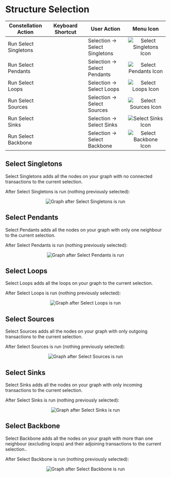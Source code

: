 # Structure Selection

<table class="table table-striped">
<colgroup>
<col style="width: 25%" />
<col style="width: 25%" />
<col style="width: 25%" />
<col style="width: 25%" />
</colgroup>
<thead>
<tr class="header">
<th>Constellation Action</th>
<th>Keyboard Shortcut</th>
<th>User Action</th>
<th style="text-align: center;">Menu Icon</th>
</tr>
</thead>
<tbody>
<tr class="odd">
<td>Run Select Singletons</td>
<td></td>
<td>Selection -&gt; Select Singletons</td>
<td style="text-align: center;"><img src="../ext/docs/CoreVisualGraph/resources/singleton.png" alt="Select Singletons Icon" /></td>
</tr>
<tr class="even">
<td>Run Select Pendants</td>
<td></td>
<td>Selection -&gt; Select Pendants</td>
<td style="text-align: center;"><img src="../ext/docs/CoreVisualGraph/resources/pendant.png" alt="Select Pendants Icon" /></td>
</tr>
<tr class="odd">
<td>Run Select Loops</td>
<td></td>
<td>Selection -&gt; Select Loops</td>
<td style="text-align: center;"><img src="../ext/docs/CoreVisualGraph/resources/loop.png" alt="Select Loops Icon" /></td>
</tr>
<tr class="even">
<td>Run Select Sources</td>
<td></td>
<td>Selection -&gt; Select Sources</td>
<td style="text-align: center;"><img src="../ext/docs/CoreVisualGraph/resources/source.png" alt="Select Sources Icon" /></td>
</tr>
<tr class="odd">
<td>Run Select Sinks</td>
<td></td>
<td>Selection -&gt; Select Sinks</td>
<td style="text-align: center;"><img src="../ext/docs/CoreVisualGraph/resources/sink.png" alt="Select Sinks Icon" /></td>
</tr>
<tr class="even">
<td>Run Select Backbone</td>
<td></td>
<td>Selection -&gt; Select Backbone</td>
<td style="text-align: center;"><img src="../ext/docs/CoreVisualGraph/resources/backbone.png" alt="Select Backbone Icon" /></td>
</tr>
</tbody>
</table>

## Select Singletons

Select Singletons adds all the nodes on your graph with no connected
transactions to the current selection.

After Select Singletons is run (nothing previously selected):

<div style="text-align: center">

<img src="../ext/docs/CoreVisualGraph/resources/SelectSingletonsAfter.png" alt="Graph after Select Singletons is
run" />

</div>

## Select Pendants

Select Pendants adds all the nodes on your graph with only one neighbour
to the current selection.

After Select Pendants is run (nothing previously selected):

<div style="text-align: center">

<img src="../ext/docs/CoreVisualGraph/resources/SelectPendantsAfter.png" alt="Graph after Select Pendants is
run" />

</div>

## Select Loops

Select Loops adds all the loops on your graph to the current selection.

After Select Loops is run (nothing previously selected):

<div style="text-align: center">

<img src="../ext/docs/CoreVisualGraph/resources/SelectLoopsAfter.png" alt="Graph after Select Loops is
run" />

</div>

## Select Sources

Select Sources adds all the nodes on your graph with only outgoing
transactions to the current selection.

After Select Sources is run (nothing previously selected):

<div style="text-align: center">

<img src="../ext/docs/CoreVisualGraph/resources/SelectSourcesAfter.png" alt="Graph after Select Sources is
run" />

</div>

## Select Sinks

Select Sinks adds all the nodes on your graph with only incoming
transactions to the current selection.

After Select Sinks is run (nothing previously selected):

<div style="text-align: center">

<img src="../ext/docs/CoreVisualGraph/resources/SelectSinksAfter.png" alt="Graph after Select Sinks is
run" />

</div>

## Select Backbone

Select Backbone adds all the nodes on your graph with more than one
neighbour (excluding loops) and their adjoining transactions to the
current selection..

After Select Backbone is run (nothing previously selected):

<div style="text-align: center">

<img src="../ext/docs/CoreVisualGraph/resources/SelectBackboneAfter.png" alt="Graph after Select Backbone is
run" />

</div>
